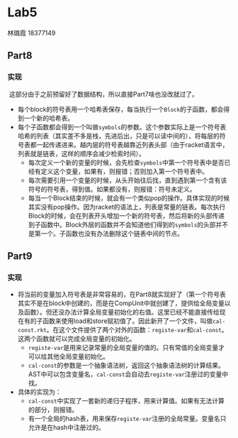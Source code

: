 # Lab5

林璐霞 18377149

## Part8

### 实现

​	这部分由于之前预留好了数据结构，所以直接Part7啥也没改就过了。

* 每个block的符号表用一个哈希表保存，每当执行一个`Block`的子函数，都会得到一个新的哈希表。
* 每个子函数都会得到一个叫做`symbols`的参数。这个参数实际上是一个符号表哈希的列表（其实差不多是栈，先进后出，只是可以读中间的），将每层的符号表都一起传递进来。越内层的符号表越靠近列表头部（由于racket语言中，列表就是链表，这样的顺序会减少检索时间）。
  * 每次定义一个新的变量的时候，会先检查`symbols`中第一个符号表中是否已经有定义这个变量，如果有，则报错；否则加入第一个符号表中。
  * 每次需要引用一个变量的时候，从头开始往后找，直到遇到第一个含有该符号的符号表，得到值。如果都没有，则报错：符号未定义。
  * 每当一个Block结束的时候，就会有一个类似pop的操作。具体实现的时候其实没有pop操作。因为racket的语法上，列表是常量的链表。每次执行Block的时候，会在列表开头增加一个新的符号表，然后将新的头部传递到子函数中。Block外层的函数并不会知道他们得到的`symbols`的头部并不是第一个。子函数也没有办法删除这个链表中间的节点。

## Part9

### 实现

* 将当前的变量加入符号表是非常容易的，在Part8就实现好了（第一个符号表其实不是在block中创建的，而是在CompUnit中就创建了，提供给全局变量以及函数）。但还没办法计算全局变量初始化的右值。这里已经不能直接传给现在有的子函数来使用load和store赋初值了。因此新开了一个文件，叫做`cal-const.rkt`。在这个文件提供了两个对外的函数：`registe-var`和`cal-const`。这两个函数就可以完成全局变量的初始化。
  * `registe-var`是用来记录常量的全局变量的值的。只有常值的全局变量才可以给其他全局变量初始化。
  * `cal-const`的参数是一个抽象语法树，返回这个抽象语法树的计算结果。AST中可以包含变量名，`cal-const`会自动去`registe-var`注册过的变量中找。
* 具体的实现为：
  * `cal-const`中实现了一套新的递归子程序，用来计算值。如果有无法计算的部分，则报错。
  * 有一个全局的hash表，用来保存`registe-var`注册的全局常量。变量名只允许是在hash中注册过的。